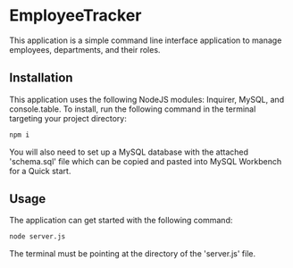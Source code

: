 # EmployeeTracker
This application is a simple command line interface application to manage employees, departments, and their roles.

## Installation
This application uses the following NodeJS modules: Inquirer, MySQL, and console.table.  To install, run the following command in the terminal targeting your project directory:

```bash
npm i
```

You will also need to set up a MySQL database with the attached 'schema.sql' file which can be copied and pasted into MySQL Workbench for a Quick start.

## Usage
The application can get started with the following command:

```bash
node server.js
```

The terminal must be pointing at the directory of the 'server.js' file.